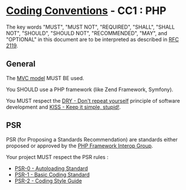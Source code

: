 # [Coding Conventions](https://github.com/kdubuc/coding-conventions/blob/master/README.md) - CC1 : PHP

The key words "MUST", "MUST NOT", "REQUIRED", "SHALL", "SHALL NOT", "SHOULD",
"SHOULD NOT", "RECOMMENDED", "MAY", and "OPTIONAL" in this document are to be
interpreted as described in [RFC 2119][].

[RFC 2119]: http://www.ietf.org/rfc/rfc2119.txt
[PSR-0]: https://github.com/php-fig/fig-standards/blob/master/accepted/PSR-0.md
[PSR-1]: https://github.com/php-fig/fig-standards/blob/master/accepted/PSR-1-basic-coding-standard.md

## General

The [MVC model](http://en.wikipedia.org/wiki/Model%E2%80%93view%E2%80%93controller) MUST BE used.

You SHOULD use a PHP framework (like Zend Framework, Symfony).

You MUST respect the [DRY - Don't repeat yourself](http://en.wikipedia.org/wiki/Don't_repeat_yourself) principle of software development and [KISS - Keep it simple, stupid!](http://en.wikipedia.org/wiki/KISS_principle).

## PSR

PSR (for Proposing a Standards Recommendation) are standards either proposed or approved by the [PHP Framework Interop Group](http://www.php-fig.org/).

Your project MUST respect the PSR rules :

* [PSR-0 - Autoloading Standard](https://github.com/php-fig/fig-standards/blob/master/accepted/PSR-0.md)
* [PSR-1 - Basic Coding Standard](https://github.com/php-fig/fig-standards/blob/master/accepted/PSR-1-basic-coding-standard.md)
* [PSR-2 - Coding Style Guide](https://github.com/php-fig/fig-standards/blob/master/accepted/PSR-2-coding-style-guide.md)
